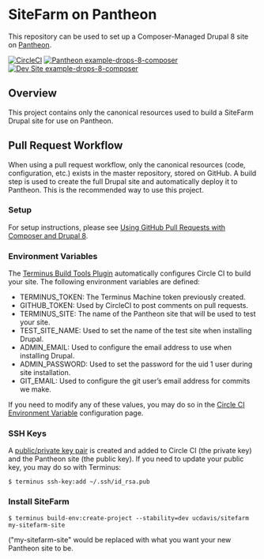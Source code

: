 # SiteFarm on Pantheon

This repository can be used to set up a Composer-Managed Drupal 8 site on [Pantheon](https://pantheon.io).

[![CircleCI](https://circleci.com/gh/pantheon-systems/example-drops-8-composer.svg?style=shield)](https://circleci.com/gh/pantheon-systems/example-drops-8-composer)
[![Pantheon example-drops-8-composer](https://img.shields.io/badge/dashboard-drops_8-yellow.svg)](https://dashboard.pantheon.io/sites/c401fd14-f745-4e51-9af2-f30b45146a0c#dev/code) 
[![Dev Site example-drops-8-composer](https://img.shields.io/badge/site-drops_8-blue.svg)](http://dev-example-drops-8-composer.pantheonsite.io/)

## Overview

This project contains only the canonical resources used to build a SiteFarm Drupal site for use on Pantheon. 

## Pull Request Workflow

When using a pull request workflow, only the canonical resources (code, configuration, etc.) exists in the master repository, stored on GitHub. A build step is used to create the full Drupal site and automatically deploy it to Pantheon. This is the recommended way to use this project.

### Setup

For setup instructions, please see [Using GitHub Pull Requests with Composer and Drupal 8](https://pantheon.io/docs/guides/github-pull-requests/).

### Environment Variables

The [Terminus Build Tools Plugin](https://github.com/pantheon-systems/terminus-build-tools-plugin) automatically configures Circle CI to build your site. The following environment variables are defined:

- TERMINUS_TOKEN: The Terminus Machine token previously created.
- GITHUB_TOKEN: Used by CircleCI to post comments on pull requests.
- TERMINUS_SITE: The name of the Pantheon site that will be used to test your site.
- TEST_SITE_NAME: Used to set the name of the test  site when installing Drupal.
- ADMIN_EMAIL: Used to configure the email address to use when installing Drupal.
- ADMIN_PASSWORD: Used to set the password for the uid 1 user during site installation.
- GIT_EMAIL: Used to configure the git user’s email address for commits we make.

If you need to modify any of these values, you may do so in the [Circle CI Environment Variable](https://circleci.com/docs/1.0/environment-variables/) configuration page.

### SSH Keys

A [public/private key pair](https://pantheon.io/docs/ssh-keys/) is created and added to Circle CI (the private key) and the Pantheon site (the public key). If you need to update your public key, you may do so with Terminus:
```
$ terminus ssh-key:add ~/.ssh/id_rsa.pub
```

### Install SiteFarm
```
$ terminus build-env:create-project --stability=dev ucdavis/sitefarm my-sitefarm-site
```
("my-sitefarm-site" would be replaced with what you want your new Pantheon site to be.